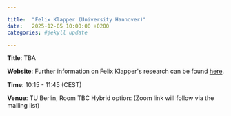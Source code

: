 ```yaml
---

title:  "Felix Klapper (University Hannover)"
date:   2025-12-05 10:00:00 +0200
categories: #jekyll update

---
```


**Title**: TBA

**Website**: Further information on Felix Klapper's research can be found [here](https://www.mik.uni-hannover.de/en/klapper).

**Time**: 10:15 - 11:45  (CEST)

**Venue**: TU Berlin, Room TBC
Hybrid option:
(Zoom link will follow via the mailing list)

